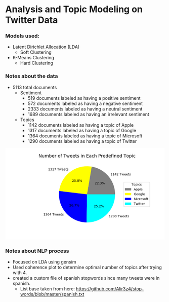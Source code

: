# Analysis and Topic Modeling on Twitter Data


### Models used:
- Latent Dirichlet Allocation (LDA)
    - Soft Clustering
- K-Means Clustering
    - Hard Clustering


### Notes about the data
- 5113 total documents
    - Sentiment
        - 519 documents labeled as having a positive sentiment
        - 572 documents labeled as having a negative sentiment
        - 2333 documents labeled as having a neutral sentiment
        - 1689 documents labeled as having an irrelevant sentiment
    - Topics
        - 1142 documents labeled as having a topic of Apple
        - 1317 documents labeled as having a topic of Google
        - 1364 documents labeled as having a topic of Microsoft
        - 1290 documents labeled as having a topic of Twitter

![Pie Chart about Data](./media/categories_pie.png)


### Notes about NLP process
- Focused on LDA using gensim
- Used coherence plot to determine optimal number of topics after trying with 4.
- created a custom file of spanish stopwords since many tweets were in spanish.
    - List base taken from here: https://github.com/Alir3z4/stop-words/blob/master/spanish.txt
